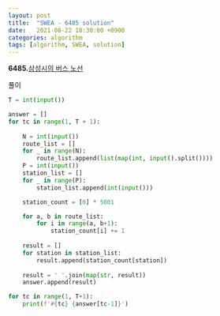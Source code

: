 ```yaml
---
layout: post
title:  "SWEA - 6485 solution"
date:   2021-08-22 18:30:00 +0900
categories: algorithm
tags: [algorithm, SWEA, solution]
---
```

**6485.**[삼성시의 버스 노선](https://swexpertacademy.com/main/code/problem/problemDetail.do?contestProbId=AWczm7QaACgDFAWn&categoryId=AWczm7QaACgDFAWn&categoryType=CODE&problemTitle=6485&orderBy=FIRST_REG_DATETIME&selectCodeLang=ALL&select-1=&pageSize=10&pageIndex=1)

풀이

```python
T = int(input())

answer = []
for tc in range(1, T + 1): 
    
    N = int(input())
    route_list = []
    for _ in range(N):
        route_list.append(list(map(int, input().split())))
    P = int(input())
    station_list = []
    for _ in range(P):
        station_list.append(int(input()))

    station_count = [0] * 5001

    for a, b in route_list:
        for i in range(a, b+1):
            station_count[i] += 1
    
    result = []
    for station in station_list:
        result.append(station_count[station])
    
    result = ' '.join(map(str, result))    
    answer.append(result)

for tc in range(1, T+1):
    print(f'#{tc} {answer[tc-1]}')
```

